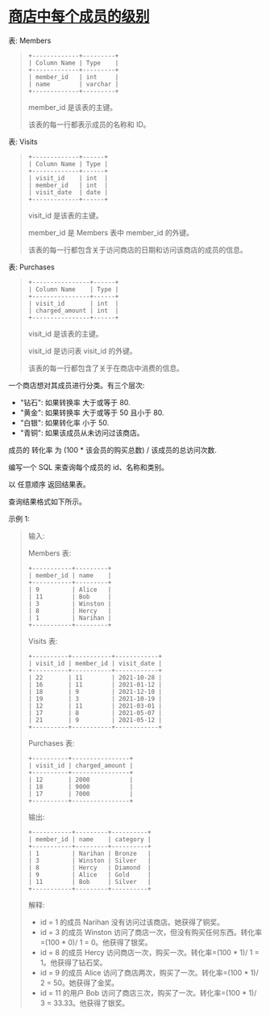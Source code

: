 #  [商店中每个成员的级别](https://leetcode.cn/problems/the-category-of-each-member-in-the-store)

表: Members
> ```
> +-------------+---------+
> | Column Name | Type    |
> +-------------+---------+
> | member_id   | int     |
> | name        | varchar |
> +-------------+---------+
> ```
> member_id 是该表的主键。
> 
> 该表的每一行都表示成员的名称和 ID。
 

表: Visits
> ```
> +-------------+------+
> | Column Name | Type |
> +-------------+------+
> | visit_id    | int  |
> | member_id   | int  |
> | visit_date  | date |
> +-------------+------+
> ```
> visit_id 是该表的主键。
> 
> member_id 是 Members 表中 member_id 的外键。
> 
> 该表的每一行都包含关于访问商店的日期和访问该商店的成员的信息。
 

表: Purchases
> ```
> +----------------+------+
> | Column Name    | Type |
> +----------------+------+
> | visit_id       | int  |
> | charged_amount | int  |
> +----------------+------+
> ```
> visit_id 是该表的主键。
> 
> visit_id 是访问表 visit_id 的外键。
> 
> 该表的每一行都包含了关于在商店中消费的信息。
 

一个商店想对其成员进行分类。有三个层次:

- "钻石": 如果转换率 大于或等于 80.
- "黄金": 如果转换率 大于或等于 50 且小于 80.
- "白银": 如果转化率 小于 50.
- "青铜": 如果该成员从未访问过该商店。

成员的 转化率 为 (100 * 该会员的购买总数) / 该成员的总访问次数.

编写一个 SQL 来查询每个成员的 id、名称和类别。

以 任意顺序 返回结果表。

查询结果格式如下所示。

 

示例 1:

> 输入: 
> 
> Members 表:
> ```
> +-----------+---------+
> | member_id | name    |
> +-----------+---------+
> | 9         | Alice   |
> | 11        | Bob     |
> | 3         | Winston |
> | 8         | Hercy   |
> | 1         | Narihan |
> +-----------+---------+
> ```
> Visits 表:
> ```
> +----------+-----------+------------+
> | visit_id | member_id | visit_date |
> +----------+-----------+------------+
> | 22       | 11        | 2021-10-28 |
> | 16       | 11        | 2021-01-12 |
> | 18       | 9         | 2021-12-10 |
> | 19       | 3         | 2021-10-19 |
> | 12       | 11        | 2021-03-01 |
> | 17       | 8         | 2021-05-07 |
> | 21       | 9         | 2021-05-12 |
> +----------+-----------+------------+
> ```
> Purchases 表:
> ```
> +----------+----------------+
> | visit_id | charged_amount |
> +----------+----------------+
> | 12       | 2000           |
> | 18       | 9000           |
> | 17       | 7000           |
> +----------+----------------+
> ```
> 输出: 
> ```
> +-----------+---------+----------+
> | member_id | name    | category |
> +-----------+---------+----------+
> | 1         | Narihan | Bronze   |
> | 3         | Winston | Silver   |
> | 8         | Hercy   | Diamond  |
> | 9         | Alice   | Gold     |
> | 11        | Bob     | Silver   |
> +-----------+---------+----------+
> ```
> 解释:
> 
> - id = 1 的成员 Narihan 没有访问过该商店。她获得了铜奖。
> - id = 3 的成员 Winston 访问了商店一次，但没有购买任何东西。转化率=(100 * 0)/ 1 = 0。他获得了银奖。
> - id = 8 的成员 Hercy 访问商店一次，购买一次。转化率=(100 * 1)/ 1 = 1。他获得了钻石奖。
> - id = 9 的成员 Alice 访问了商店两次，购买了一次。转化率=(100 * 1)/ 2 = 50。她获得了金奖。
> - id = 11 的用户 Bob 访问了商店三次，购买了一次。转化率=(100 * 1)/ 3 = 33.33。他获得了银奖。
